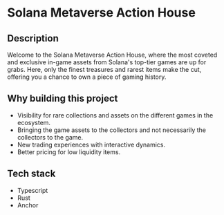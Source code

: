 # Solana Metaverse Action House

## Description

Welcome to the Solana Metaverse Action House, where the most coveted and exclusive in-game assets from Solana's top-tier games are up for grabs. Here, only the finest treasures and rarest items make the cut, offering you a chance to own a piece of gaming history.

## Why building this project

- Visibility for rare collections and assets on the different games in the ecosystem. 
- Bringing the game assets to the collectors and not necessarily the collectors to the game.
- New trading experiences with interactive dynamics.
- Better pricing for low liquidity items.

## Tech stack

- Typescript
- Rust
- Anchor
